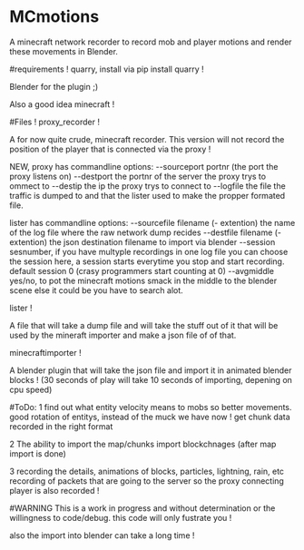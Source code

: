 # MCmotions
A minecraft network recorder to record mob and player motions and render these movements in Blender.

#requirements !
quarry, install via pip install quarry !

Blender for the plugin ;)

Also a good idea minecraft !

#Files !
proxy_recorder !

A for now quite crude, minecraft recorder.
This version will not record the position of the player that is connected via the proxy !

NEW, proxy has commandline options:
--sourceport portnr (the port the proxy listens on)
--destport the portnr of the server the proxy trys to ommect to
--destip the ip the proxy trys to connect to
--logfile the file the traffic is dumped to and that the lister used to make the propper formated file.

lister has commandline options:
--sourcefile filename (- extention) the name of the log file where the raw network dump recides
--destfile filename (- extention) the json destination filename to import via blender
--session sesnumber, if you have multyple recordings in one log file you can choose the session here, a session starts everytime you stop and start recording. default session 0 (crasy programmers start counting at 0)
--avgmiddle yes/no, to pot the minecraft motions smack in the middle to the blender scene else it could be you have to search alot.


lister !

A file that will take a dump file and will take the stuff out of it that will be used by the mineraft importer and make a json file of of that.

minecraftimporter !

A blender plugin that will take the json file and import it in animated blender blocks ! (30 seconds of play will take 10 seconds of importing, depening on cpu speed)

#ToDo:
1
find out what entity velocity means to mobs so better movements.
good rotation of entitys, instead of the muck we have now !
get chunk data recorded in the right format


2
The ability to import the map/chunks
import blockchnages (after map import is done)

3
recording the details, animations of blocks, particles, lightning, rain, etc
recording of packets that are going to the server so the proxy connecting player is also recorded !

#WARNING 
This is a work in progress and without determination or the willingness to code/debug. this code will only fustrate you !

also the import into blender can take a long time !